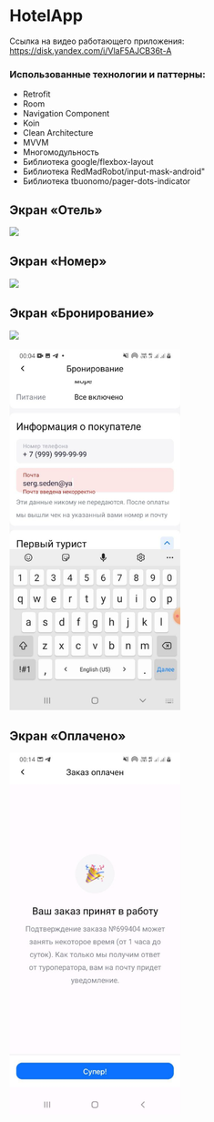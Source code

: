 # HotelApp

Ссылка на видео работающего приложения: https://disk.yandex.com/i/VlaF5AJCB36t-A

### Использованные технологии и паттерны:
* Retrofit
* Room
* Navigation Component
* Koin
* Clean Architecture
* MVVM
* Многомодульность
* Библиотека google/flexbox-layout
* Библиотека RedMadRobot/input-mask-android"
* Библиотека tbuonomo/pager-dots-indicator

## Экран «Отель»

![](https://github.com/sergek1/HotelApp/blob/main/screenshots/hotel.gif)

## Экран «Номер»

![](https://github.com/sergek1/HotelApp/blob/main/screenshots/room.gif)

## Экран «Бронирование»

![](https://github.com/sergek1/HotelApp/blob/main/screenshots/booking.gif)

<img src="screenshots/1.jpg" alt="hotels" width="300"/>

## Экран «Оплачено»

<img src="screenshots/2.jpg" alt="hotels" width="300"/>